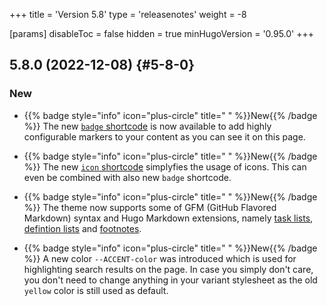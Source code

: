 +++
title = 'Version 5.8'
type = 'releasenotes'
weight = -8

[params]
  disableToc = false
  hidden = true
  minHugoVersion = '0.95.0'
+++

## 5.8.0 (2022-12-08) {#5-8-0}

### New

- {{% badge style="info" icon="plus-circle" title=" " %}}New{{% /badge %}} The new [`badge` shortcode](shortcodes/badge) is now available to add highly configurable markers to your content as you can see it on this page.

- {{% badge style="info" icon="plus-circle" title=" " %}}New{{% /badge %}} The new [`icon` shortcode](shortcodes/icon) simplyfies the usage of icons. This can even be combined with also new `badge` shortcode.

- {{% badge style="info" icon="plus-circle" title=" " %}}New{{% /badge %}} The theme now supports some of GFM (GitHub Flavored Markdown) syntax and Hugo Markdown extensions, namely [task lists](authoring/markdown#tasks), [defintion lists](authoring/markdown#definitions) and [footnotes](authoring/markdown#footnotes).

- {{% badge style="info" icon="plus-circle" title=" " %}}New{{% /badge %}} A new color `--ACCENT-color` was introduced which is used for highlighting search results on the page. In case you simply don't care, you don't need to change anything in your variant stylesheet as the old `yellow` color is still used as default.
